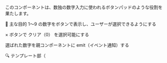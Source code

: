 このコンポーネントは、数独の数字入力に使われるボタンパッドのような役割を果たします。

🔧 主な目的
1〜9 の数字をボタンで表示し、ユーザーが選択できるようにする

× ボタンで クリア（0） を選択可能にする

選ばれた数字を親コンポーネントに emit（イベント通知）する

🔍 テンプレート部（<template>）
html
コピーする
編集する
<div class="number-picker">
  <button v-for="n in 9" :key="n" @click="$emit('pick', n)" class="num-btn">
    {{ n }}
  </button>
  <button @click="$emit('pick', 0)" class="num-btn clear">×</button>
</div>
v-for="n in 9"：1～9のボタンをループ生成

@click="$emit('pick', n)"：数字ボタンをクリックすると、pick イベントが親に通知される

× ボタンは 0 を渡すことで「クリア操作」になる（0 = 未入力）

💬 スクリプト部（<script setup lang="ts">）
ts
コピーする
編集する
const emits = defineEmits<{
  (e: "pick", n: number): void;
}>();
defineEmits により、イベント名 pick と型 number（0～9）を指定

型安全に emit('pick', n) を使えるようにしている

🎨 スタイル部（<style scoped>）
css
コピーする
編集する
.number-picker {
  display: flex;
  flex-wrap: wrap;
  gap: 4px;
  justify-content: center;
  margin-bottom: 8px;
}
.num-btn {
  width: 32px;
  height: 32px;
  font-size: 1rem;
  cursor: pointer;
}
.clear {
  color: red;
}
数字ボタンを横に並べ、間隔を gap: 4px で調整

各ボタンの大きさは 32x32px

clear クラスは赤色で視認性を高めている（削除ボタンであることを示す）

✅ 使用例（親コンポーネントで）
vue
コピーする
編集する
<NumberPicker @pick="handlePick" />

<script setup lang="ts">
function handlePick(n: number) {
  // 例: セルに n を設定、n === 0 なら削除
}
</script>
📌 総括
項目	内容
用途	数独の数字入力（1〜9）およびクリア（×）
イベント	pick イベントで親に値を渡す
拡張性	候補の強調、無効化（disabled）、アイコン対応など拡張可能

